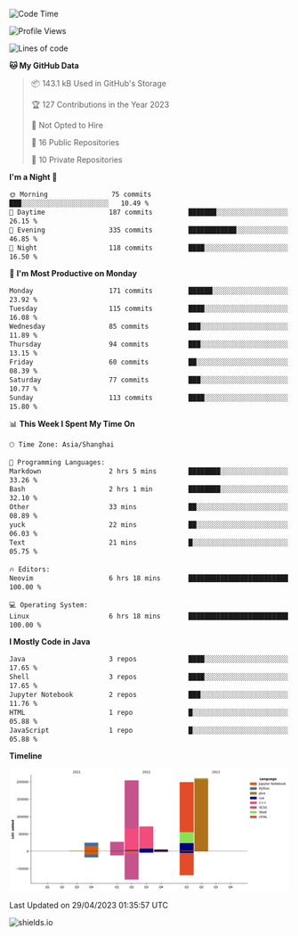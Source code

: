 <!--START_SECTION:waka-->
![Code Time](http://img.shields.io/badge/Code%20Time-261%20hrs%2039%20mins-blue)

![Profile Views](http://img.shields.io/badge/Profile%20Views-0-blue)

![Lines of code](https://img.shields.io/badge/From%20Hello%20World%20I%27ve%20Written-740.7%20thousand%20lines%20of%20code-blue)

**🐱 My GitHub Data** 

> 📦 143.1 kB Used in GitHub's Storage 
 > 
> 🏆 127 Contributions in the Year 2023
 > 
> 🚫 Not Opted to Hire
 > 
> 📜 16 Public Repositories 
 > 
> 🔑 10 Private Repositories 
 > 
**I'm a Night 🦉** 

```text
🌞 Morning                75 commits          ███░░░░░░░░░░░░░░░░░░░░░░   10.49 % 
🌆 Daytime                187 commits         ███████░░░░░░░░░░░░░░░░░░   26.15 % 
🌃 Evening                335 commits         ████████████░░░░░░░░░░░░░   46.85 % 
🌙 Night                  118 commits         ████░░░░░░░░░░░░░░░░░░░░░   16.50 % 
```
📅 **I'm Most Productive on Monday** 

```text
Monday                   171 commits         ██████░░░░░░░░░░░░░░░░░░░   23.92 % 
Tuesday                  115 commits         ████░░░░░░░░░░░░░░░░░░░░░   16.08 % 
Wednesday                85 commits          ███░░░░░░░░░░░░░░░░░░░░░░   11.89 % 
Thursday                 94 commits          ███░░░░░░░░░░░░░░░░░░░░░░   13.15 % 
Friday                   60 commits          ██░░░░░░░░░░░░░░░░░░░░░░░   08.39 % 
Saturday                 77 commits          ███░░░░░░░░░░░░░░░░░░░░░░   10.77 % 
Sunday                   113 commits         ████░░░░░░░░░░░░░░░░░░░░░   15.80 % 
```


📊 **This Week I Spent My Time On** 

```text
🕑︎ Time Zone: Asia/Shanghai

💬 Programming Languages: 
Markdown                 2 hrs 5 mins        ████████░░░░░░░░░░░░░░░░░   33.26 % 
Bash                     2 hrs 1 min         ████████░░░░░░░░░░░░░░░░░   32.10 % 
Other                    33 mins             ██░░░░░░░░░░░░░░░░░░░░░░░   08.89 % 
yuck                     22 mins             ██░░░░░░░░░░░░░░░░░░░░░░░   06.03 % 
Text                     21 mins             █░░░░░░░░░░░░░░░░░░░░░░░░   05.75 % 

🔥 Editors: 
Neovim                   6 hrs 18 mins       █████████████████████████   100.00 % 

💻 Operating System: 
Linux                    6 hrs 18 mins       █████████████████████████   100.00 % 
```

**I Mostly Code in Java** 

```text
Java                     3 repos             ████░░░░░░░░░░░░░░░░░░░░░   17.65 % 
Shell                    3 repos             ████░░░░░░░░░░░░░░░░░░░░░   17.65 % 
Jupyter Notebook         2 repos             ███░░░░░░░░░░░░░░░░░░░░░░   11.76 % 
HTML                     1 repo              █░░░░░░░░░░░░░░░░░░░░░░░░   05.88 % 
JavaScript               1 repo              █░░░░░░░░░░░░░░░░░░░░░░░░   05.88 % 
```



**Timeline**

![Lines of Code chart](https://raw.githubusercontent.com/kopp4/kopp4/main/assets/bar_graph.png)


 Last Updated on 29/04/2023 01:35:57 UTC
<!--END_SECTION:waka-->
![shields.io](https://img.shields.io/github/commit-activity/w/kopp4/kopp4?color=g&label=abusing%20bot&style=flat-square)
